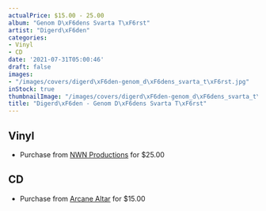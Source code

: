 ```yaml
---
actualPrice: $15.00 - 25.00
album: "Genom D\xF6dens Svarta T\xF6rst"
artist: "Digerd\xF6den"
categories:
- Vinyl
- CD
date: '2021-07-31T05:00:46'
draft: false
images:
- "/images/covers/digerd\xF6den-genom_d\xF6dens_svarta_t\xF6rst.jpg"
inStock: true
thumbnailImage: "/images/covers/digerd\xF6den-genom_d\xF6dens_svarta_t\xF6rst-thumb.jpg"
title: "Digerd\xF6den - Genom D\xF6dens Svarta T\xF6rst"
---
```


## Vinyl
* Purchase from [NWN Productions](http://shop.nwnprod.com/index.php?route=product/product&path=75&product_id=15319&sort=pd.name&order=ASC) for $25.00
## CD
* Purchase from [Arcane Altar](https://arcanealtar.bigcartel.com/product/digerdoden-genom-dodens-svarta-torst-cd) for $15.00
